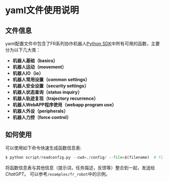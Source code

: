 # yaml文件使用说明

## 文件信息

yaml配置文件中包含了FR系列协作机器人[Python SDK](https://fr-documentation.readthedocs.io/zh_CN/latest/SDKManual/python_intro.html)中所有可用的函数，主要分为以下几大类：

- **机器人基础（basics）**
- **机器人运动（movement）**
- **机器人IO（io）**
- **机器人常用设置（common settings）**
- **机器人安全设置（security settings）**
- **机器人状态查询（status inquiry）**
- **机器人轨迹复现（trajectory recurrence）**
- **机器人WebAPP程序使用（webapp program use）**
- **机器人外设（peripherals）**
- **机器人力控（force control）**

## 如何使用

可以使用如下命令快速生成函数信息表:
```python
$ python script/readconfig.py --cwd=./config/ --file=$(filename)  # filename不包含扩展名
```
将函数信息表与其他信息（提示词，任务描述，反馈等）整合到一起，发送给*ChatGPT*。
可以参考```/examples/fr_robot```中的示例。